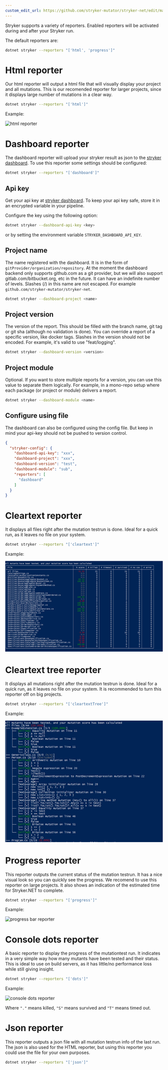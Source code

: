 ```yaml
---
custom_edit_url: https://github.com/stryker-mutator/stryker-net/edit/master/docs/reporters.md
---
```


Stryker supports a variety of reporters. Enabled reporters will be activated during and after your Stryker run. 

The default reporters are:

```bash
dotnet stryker --reporters "['html', 'progress']"
```

# Html reporter
Our html reporter will output a html file that will visually display your project and all mutations. This is our recomended reporter for larger projects, since it displays large number of mutations in a clear way. 

```bash
dotnet stryker --reporters "['html']"
```

Example:

![html reporter](./images/html-report-net.png)

# Dashboard reporter
The dashboard reporter will upload your stryker result as json to the [stryker dashboard](https://dashboard.stryker-mutator.io/). To use this reporter some settings should be configured:

```bash
dotnet stryker --reporters "['dashboard']"
```

## Api key
Get your api key at [stryker dashboard](https://dashboard.stryker-mutator.io/). To keep your api key safe, store it in an encrypted variable in your pipeline.

Configure the key using the following option:

```bash
dotnet stryker --dashboard-api-key <key>
```

or by setting the environment variable `STRYKER_DASHBOARD_API_KEY`.


## Project name
The name registered with the dashboard. It is in the form of `gitProvider/organization/repository`. At the moment the dashboard backend only supports github.com as a git provider, but we will also support gitlab.com/bitbucket.org, etc in the future. It can have an indefinite number of levels. Slashes (/) in this name are not escaped. For example `github.com/stryker-mutator/stryker-net`.

```bash
dotnet stryker --dashboard-project <name>
```

## Project version
The version of the report. This should be filled with the branch name, git tag or git sha (although no validation is done). You can override a report of a specific version, like docker tags. Slashes in the version should not be encoded. For example, it's valid to use "feat/logging".

```bash
dotnet stryker --dashboard-version <version>
```

## Project module
Optional. If you want to store multiple reports for a version, you can use this value to separate them logically. For example, in a mono-repo setup where each package (or project or module) delivers a report.

```bash
dotnet stryker --dashboard-module <name>
```

## Configure using file
The dashboard can also be configured using the config file. But keep in mind your api-key should not be pushed to version control. 
```json
{
  "stryker-config": {
    "dashboard-api-key": "xxx",
    "dashboard-project": "xxx",
    "dashboard-version": "test",
    "dashboard-module": "sub",
    "reporters": [
      "dashboard"
    ]
  }
}
```

# Cleartext reporter
It displays all files right after the mutation testrun is done. Ideal for a quick run, as it leaves no file on your system.

```bash
dotnet stryker --reporters "['cleartext']"
```

Example:


![console reporter](./images/console-reporter-net.png)

# Cleartext tree reporter
It displays all mutations right after the mutation testrun is done. Ideal for a quick run, as it leaves no file on your system. It is recommended to turn this reporter off on big projects.

```bash
dotnet stryker --reporters "['cleartextTree']"
```

Example:


![console reporter](./images/console-reporter-tree.png)

# Progress reporter
This reporter outputs the current status of the mutation testrun. It has a nice visual look so you can quickly see the progress. We recomend to use this reporter on large projects. It also shows an indication of the estimated time for Stryker.NET to complete.

```bash
dotnet stryker --reporters "['progress']"
```

Example:


![progress bar reporter](./images/progress-bar-net.png)

# Console dots reporter
A basic reporter to display the progress of the mutationtest run. It indicates in a very simple way how many mutants have been tested and their status. This is ideal to use on build servers, as it has little/no performance loss while still giving insight.

```bash
dotnet stryker --reporters "['dots']"
```

Example:


![console dots reporter](./images/console-dots-reporter-net.png)

Where `"."` means killed, `"S"` means survived and `"T"` means timed out.

# Json reporter
This reporter outputs a json file with all mutation testrun info of the last run. The json is also used for the HTML reporter, but using this reporter you could use the file for your own purposes.

```bash
dotnet stryker --reporters "['json']"
```

